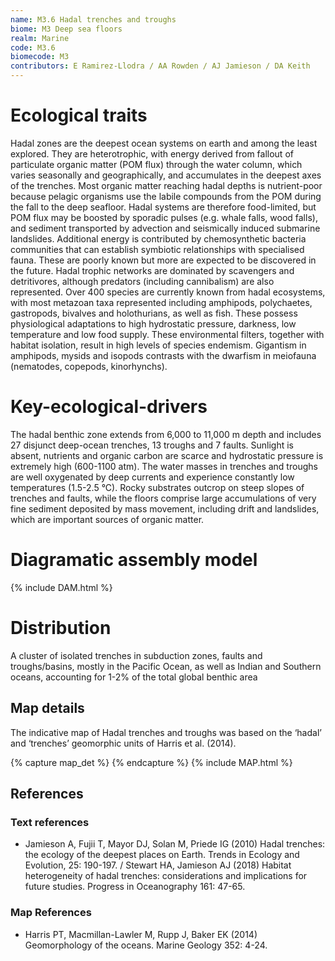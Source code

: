```yaml
---
name: M3.6 Hadal trenches and troughs
biome: M3 Deep sea floors
realm: Marine
code: M3.6
biomecode: M3
contributors: E Ramirez-Llodra / AA Rowden / AJ Jamieson / DA Keith
---
```


# Ecological traits


Hadal zones are the deepest ocean systems on earth and among the least explored. They are heterotrophic, with energy derived from fallout of particulate organic matter (POM flux) through the water column, which varies seasonally and geographically, and accumulates in the deepest axes of the trenches. Most organic matter reaching hadal depths is nutrient-poor because pelagic organisms use the labile compounds from the POM during the fall to the deep seafloor. Hadal systems are therefore food-limited, but POM flux may be boosted by sporadic pulses (e.g. whale falls, wood falls), and sediment transported by advection and seismically induced submarine landslides. Additional energy is contributed by chemosynthetic bacteria communities that can establish symbiotic relationships with specialised fauna. These are poorly known but more are expected to be discovered in the future. Hadal trophic networks are dominated by scavengers and detritivores, although predators (including cannibalism) are also represented. Over 400 species are currently known from hadal ecosystems, with most metazoan taxa represented including amphipods, polychaetes, gastropods, bivalves and holothurians, as well as fish. These possess physiological adaptations to high hydrostatic pressure, darkness, low temperature and low food supply. These environmental filters, together with habitat isolation, result in high levels of species endemism. Gigantism in amphipods, mysids and isopods contrasts with the dwarfism in meiofauna (nematodes, copepods, kinorhynchs).


# Key-ecological-drivers


The hadal benthic zone extends from 6,000 to 11,000 m depth and includes 27 disjunct deep-ocean trenches, 13 troughs and 7 faults. Sunlight is absent, nutrients and organic carbon are scarce and hydrostatic pressure is extremely high (600-1100 atm). The water masses in trenches and troughs are well oxygenated by deep currents and experience constantly low temperatures (1.5-2.5 °C). Rocky substrates outcrop on steep slopes of trenches and faults, while the floors comprise large accumulations of very fine sediment deposited by mass movement, including drift and landslides, which are important sources of organic matter.

# Diagramatic assembly model

{% include DAM.html %}


# Distribution


A cluster of isolated trenches in subduction zones, faults  and troughs/basins, mostly in the Pacific Ocean, as well as Indian and Southern oceans, accounting for 1-2% of the total global benthic area


## Map details

The indicative map of Hadal trenches and troughs was based on the ‘hadal’ and ‘trenches’ geomorphic units of Harris et al. (2014).

{% capture map_det %}  {% endcapture %}
{% include MAP.html %}


## References
### Text references
* Jamieson A, Fujii T, Mayor DJ, Solan M, Priede IG (2010) Hadal trenches: the ecology of the deepest places on Earth. Trends in Ecology and Evolution, 25: 190-197. / Stewart HA, Jamieson AJ (2018) Habitat heterogeneity of hadal trenches: considerations and implications for future studies. Progress in Oceanography 161: 47-65.

### Map References
* Harris PT, Macmillan-Lawler M, Rupp J, Baker EK (2014) Geomorphology of the oceans. Marine Geology 352: 4-24.
